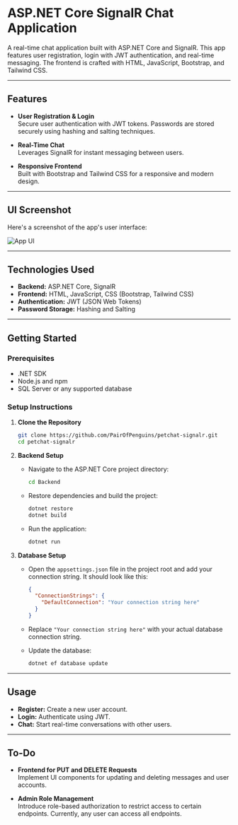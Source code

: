 # ASP.NET Core SignalR Chat Application

A real-time chat application built with ASP.NET Core and SignalR. This app features user registration, login with JWT authentication, and real-time messaging. The frontend is crafted with HTML, JavaScript, Bootstrap, and Tailwind CSS.

---

## Features

- **User Registration & Login**  
  Secure user authentication with JWT tokens. Passwords are stored securely using hashing and salting techniques.

- **Real-Time Chat**  
  Leverages SignalR for instant messaging between users.

- **Responsive Frontend**  
  Built with Bootstrap and Tailwind CSS for a responsive and modern design.

---

## UI Screenshot

Here's a screenshot of the app's user interface:

![App UI](https://github.com/user-attachments/assets/1603f18d-5f59-4b91-bd12-60a3a33976d4)

---

## Technologies Used

- **Backend:** ASP.NET Core, SignalR  
- **Frontend:** HTML, JavaScript, CSS (Bootstrap, Tailwind CSS)  
- **Authentication:** JWT (JSON Web Tokens)  
- **Password Storage:** Hashing and Salting  

---

## Getting Started

### Prerequisites

- .NET SDK
- Node.js and npm
- SQL Server or any supported database

### Setup Instructions

1. **Clone the Repository**

    ```bash
    git clone https://github.com/PairOfPenguins/petchat-signalr.git
    cd petchat-signalr
    ```

2. **Backend Setup**

    - Navigate to the ASP.NET Core project directory:

      ```bash
      cd Backend
      ```

    - Restore dependencies and build the project:

      ```bash
      dotnet restore
      dotnet build
      ```

    - Run the application:

      ```bash
      dotnet run
      ```

4. **Database Setup**

    - Open the `appsettings.json` file in the project root and add your connection string. It should look like this:

      ```json
      {
        "ConnectionStrings": {
          "DefaultConnection": "Your connection string here"
        }
      }
      ```

    - Replace `"Your connection string here"` with your actual database connection string.

    - Update the database:

      ```bash
      dotnet ef database update
      ```

---

## Usage

- **Register:** Create a new user account.
- **Login:** Authenticate using JWT.
- **Chat:** Start real-time conversations with other users.

---

## To-Do

- **Frontend for PUT and DELETE Requests**  
  Implement UI components for updating and deleting messages and user accounts.

- **Admin Role Management**  
  Introduce role-based authorization to restrict access to certain endpoints. Currently, any user can access all endpoints.
